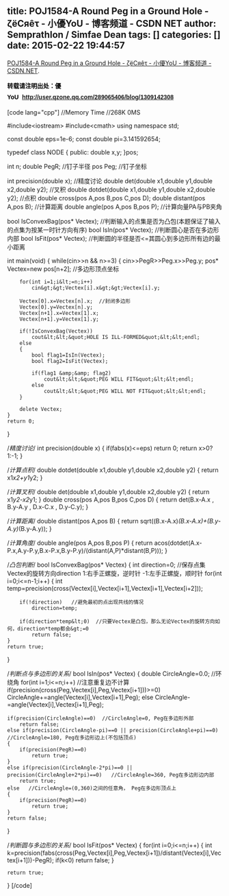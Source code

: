 title: POJ1584-A Round Peg in a Ground Hole - ζёСяêτ - 小優YoU - 博客频道 - CSDN NET
author: Semprathlon / Simfae Dean
tags: []
categories: []
date: 2015-02-22 19:44:57
---
<a href="http://blog.csdn.net/lyy289065406/article/details/6648606">POJ1584-A Round Peg in a Ground Hole - ζёСяêτ - 小優YoU - 博客频道 - CSDN.NET</a>.

<strong style="color: #000000; font-family: Arial; line-height: 26px;">转载请注明出处：優YoU  <a style="color: #ff9900; text-decoration: none;" href="http://user.qzone.qq.com/289065406/blog/1309142308" target="_blank">http://user.qzone.qq.com/289065406/blog/1309142308</a></strong>

[code lang="cpp"]
//Memory Time
//268K    0MS 

#include&lt;iostream&gt;
#include&lt;cmath&gt;
using namespace std;

const double eps=1e-6;
const double pi=3.141592654;

typedef class NODE
{
	public:
		double x,y;
}pos;

int n;
double PegR;  //钉子半径
pos Peg;  //钉子坐标

int precision(double x);  //精度讨论
double det(double x1,double y1,double x2,double y2);  //叉积
double dotdet(double x1,double y1,double x2,double y2);  //点积
double cross(pos A,pos B,pos C,pos D);
double distant(pos A,pos B);  //计算距离
double angle(pos A,pos B,pos P);  //计算向量PA与PB夹角

bool IsConvexBag(pos* Vectex);  //判断输入的点集是否为凸包(本题保证了输入的点集为按某一时针方向有序)
bool IsIn(pos* Vectex); //判断圆心是否在多边形内部
bool IsFit(pos* Vectex);  //判断圆的半径是否&lt;=其圆心到多边形所有边的最小距离

int main(void)
{
	while(cin&gt;&gt;n &amp;&amp; n&gt;=3)
	{
		cin&gt;&gt;PegR&gt;&gt;Peg.x&gt;&gt;Peg.y;
		pos* Vectex=new pos[n+2];  //多边形顶点坐标

		for(int i=1;i&lt;=n;i++)
			cin&gt;&gt;Vectex[i].x&gt;&gt;Vectex[i].y;

		Vectex[0].x=Vectex[n].x;  //封闭多边形
		Vectex[0].y=Vectex[n].y;
		Vectex[n+1].x=Vectex[1].x;
		Vectex[n+1].y=Vectex[1].y;

		if(!IsConvexBag(Vectex))
			cout&lt;&lt;&quot;HOLE IS ILL-FORMED&quot;&lt;&lt;endl;
		else
		{
			bool flag1=IsIn(Vectex);
			bool flag2=IsFit(Vectex);

			if(flag1 &amp;&amp; flag2)
				cout&lt;&lt;&quot;PEG WILL FIT&quot;&lt;&lt;endl;
			else
				cout&lt;&lt;&quot;PEG WILL NOT FIT&quot;&lt;&lt;endl;
		}

		delete Vectex;
	}
	return 0;
}

/*精度讨论*/
int precision(double x)
{
	if(fabs(x)&lt;=eps)
		return 0;
	return x&gt;0?1:-1;
}

/*计算点积*/
double dotdet(double x1,double y1,double x2,double y2)
{
	return x1*x2+y1*y2;
}

/*计算叉积*/
double det(double x1,double y1,double x2,double y2)
{
	return x1*y2-x2*y1;
}
double cross(pos A,pos B,pos C,pos D)
{
	return det(B.x-A.x , B.y-A.y , D.x-C.x , D.y-C.y);
}

/*计算距离*/
double distant(pos A,pos B)
{
	return sqrt((B.x-A.x)*(B.x-A.x)+(B.y-A.y)*(B.y-A.y));
}

/*计算角度*/
double angle(pos A,pos B,pos P)
{
	return acos(dotdet(A.x-P.x,A.y-P.y,B.x-P.x,B.y-P.y)/(distant(A,P)*distant(B,P)));
}

/*凸包判断*/
bool IsConvexBag(pos* Vectex)
{
	int direction=0;
	//保存点集Vectex的旋转方向direction   1:右手正螺旋，逆时针   -1:左手正螺旋，顺时针
	for(int i=0;i&lt;=n-1;i++)
	{
		int temp=precision(cross(Vectex[i],Vectex[i+1],Vectex[i+1],Vectex[i+2]));

		if(!direction)   //避免最初的点出现共线的情况
			direction=temp;

		if(direction*temp&lt;0)  //只要Vectex是凸包，那么无论Vectex的旋转方向如何，direction*temp都会&gt;=0
			return false;
	}
	return true;
}

/*判断点与多边形的关系*/
bool IsIn(pos* Vectex)
{
	double CircleAngle=0.0;  //环绕角
	for(int i=1;i&lt;=n;i++)  //注意重复边不计算
		if(precision(cross(Peg,Vectex[i],Peg,Vectex[i+1]))&gt;=0)
			CircleAngle+=angle(Vectex[i],Vectex[i+1],Peg);
		else
			CircleAngle-=angle(Vectex[i],Vectex[i+1],Peg);

	if(precision(CircleAngle)==0)  //CircleAngle=0, Peg在多边形外部
		return false;
	else if(precision(CircleAngle-pi)==0 || precision(CircleAngle+pi)==0)   //CircleAngle=180, Peg在多边形边上(不包括顶点)
	{
		if(precision(PegR)==0)
			return true;
	}
	else if(precision(CircleAngle-2*pi)==0 || precision(CircleAngle+2*pi)==0)   //CircleAngle=360, Peg在多边形边内部
		return true;
	else   //CircleAngle=(0,360)之间的任意角， Peg在多边形顶点上
	{
		if(precision(PegR)==0)
			return true;
	}
	return false;
}

/*判断圆与多边形的关系*/
bool IsFit(pos* Vectex)
{
	for(int i=0;i&lt;=n;i++)
	{
		int k=precision(fabs(cross(Peg,Vectex[i],Peg,Vectex[i+1])/distant(Vectex[i],Vectex[i+1]))-PegR);
		if(k&lt;0)
			return false;
	}
	
	return true;
}
[/code]